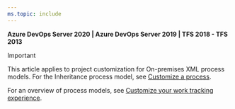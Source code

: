 ```yaml
---
ms.topic: include
---
```


**Azure DevOps Server 2020 | Azure DevOps Server 2019 | TFS 2018 - TFS 2013**

> [!IMPORTANT]  
> This article applies to project customization for On-premises XML process models. For the Inheritance process model, see [Customize a process](../organizations/settings/work/customize-process.md).
>
>For an overview of process models, see [Customize your work tracking experience](../reference/customize-work.md).